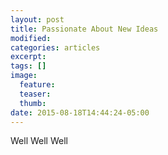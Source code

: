 ```yaml
---
layout: post
title: Passionate About New Ideas
modified:
categories: articles
excerpt:
tags: []
image:
  feature:
  teaser:
  thumb:
date: 2015-08-18T14:44:24-05:00
---
```


Well Well Well
